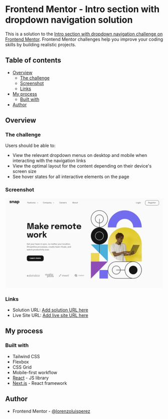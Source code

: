 # Frontend Mentor - Intro section with dropdown navigation solution

This is a solution to the [Intro section with dropdown navigation challenge on Frontend Mentor](https://www.frontendmentor.io/challenges/intro-section-with-dropdown-navigation-ryaPetHE5). Frontend Mentor challenges help you improve your coding skills by building realistic projects.

## Table of contents

- [Overview](#overview)
  - [The challenge](#the-challenge)
  - [Screenshot](#screenshot)
  - [Links](#links)
- [My process](#my-process)
  - [Built with](#built-with)
- [Author](#author)

## Overview

### The challenge

Users should be able to:

- View the relevant dropdown menus on desktop and mobile when interacting with the navigation links
- View the optimal layout for the content depending on their device's screen size
- See hover states for all interactive elements on the page

### Screenshot

![](./screenshot.jpeg)

### Links

- Solution URL: [Add solution URL here](https://www.frontendmentor.io/solutions/intro-section-u_4jzMsR5e)
- Live Site URL: [Add live site URL here](https://intro-section-with-dropdown-navigation-lor.vercel.app)

## My process

### Built with

- Tailwind CSS
- Flexbox
- CSS Grid
- Mobile-first workflow
- [React](https://reactjs.org/) - JS library
- [Next.js](https://nextjs.org/) - React framework

## Author

- Frontend Mentor - [@lorenzoluisperez](https://www.frontendmentor.io/profile/lorenzoluisperez)

